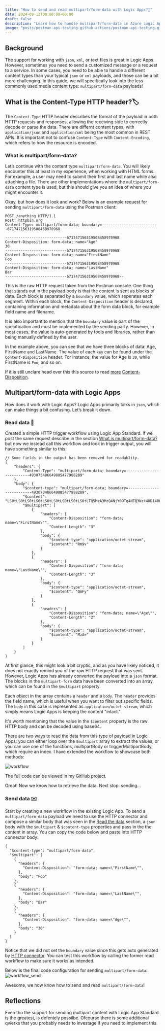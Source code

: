 ```yaml
---
title: "How to send and read multipart/form-data with Logic Apps?📄"
date: 2024-09-12T00:00:00+00:00
draft: false
description: "Learn how to handle multipart/form-data in Azure Logic Apps Standard. Reading and sending multipart data using HTTP connectors, with step-by-step examples."
image: "posts/postman-api-testing-github-actions/postman-api-testing.gif"
---
```


## Background 
The support for working with `json`, `xml`, or text files is great in Logic Apps. However, sometimes you need to send a customized message or a request to a service. In some cases, you need to be able to handle a different content types than your typical `json` or `xml` payloads, and those can be a bit more challenging. In this guide, we will specifically look into the less commonly used media content type: `multipart/form-data` payloads!

## What is the Content-Type HTTP header?🏷️
The `Content-Type` HTTP header describes the format of the payload in both HTTP requests and responses, allowing the receiving side to correctly decode or parse the data. There are differnt content types, with `application/json` and `application/xml` being the most common in REST APIs. It is important not to confuse `Content-Type` with `Content-Encoding`, which refers to how the resource is encoded.

### What is multipart/form-data?
Let’s continue with the content type `multipart/form-data`. You will likely encounter this at least in my experience, when working with HTML forms. For example, a user may need to submit their first and last name while also attaching a file. There are other implementations where the `multipart/form-data` content type is used, but this should give you an idea of where you might encounter it.

Okay, but how does it look and work? Below is an example request for sending `multipart/form-data` using the Postman client:
```
POST /anything HTTP/1.1
Host: httpbin.org
Content-Type: multipart/form-data; boundary=--------------------------671747156319508458970968
 
----------------------------671747156319508458970968
Content-Disposition: form-data; name="Age"
30
----------------------------671747156319508458970968
Content-Disposition: form-data; name="FirstName"
Foo
----------------------------671747156319508458970968
Content-Disposition: form-data; name="LastName"
Bar
----------------------------671747156319508458970968--
```
This is the raw HTTP request taken from the Postman console. One thing that stands out in the payload body is that the content is sent as blocks of data. Each block is separated by a `boundary` value, which seperates each segment. Within each block, the `Content-Disposition` header is declared, containing information and metadata about the form data block, for example field name and filename.

It is also important to mention that the `boundary` value is part of the specification and must be implemented by the sending party. However, in most cases, the value is auto-generated by tools and libraries, rather than being manually defined by the user.

In the example above, you can see that we have three blocks of data: Age, FirstName and LastName. The value of each `key` can be found under the `Content-Disposition` header. For instance, the value for Age is `30`, while FirstName is `Foo`, and so on.

If it is still unclare head over this this source to read [more](https://developer.mozilla.org/en-US/docs/Web/HTTP/Methods/POST) [Content-Disposition](https://developer.mozilla.org/en-US/docs/Web/HTTP/Headers/Content-Disposition).


## Multipart/form-data with Logic Apps
How does it work with Logic Apps? Logic Apps primarily talks in `json`, which can make things a bit confusing. Let’s break it down.

### Read data 👀
Created a simple HTTP trigger workflow using Logic App Standard. If we post the same request describe in the section [What is multipart/form-data?](#what-is-multipartform-data) but now we instead call this workflow and look in trigger output, you will have something similar to this: 

```
// Some fields in the output has been removed for readablity. 
{
    "headers": {
        "Content-Type": "multipart/form-data; boundary=--------------------------493073486649885477988289"
    },
    "body": {
        "$content-type": "multipart/form-data; boundary=--------------------------493073486649885477988289",
        "$content": "LS0tLS0tLS0tLS0tLS0tLS0tLS0tLS0tLS0tLTQ5MzA3MzQ4NjY0OTg4NTQ3Nzk4ODI4OQpDb250ZW50LURpc3Bvc2l0aW9uOiBmb3JtLWRhdGE7IG5hbWU9IkZpcnN0TmFtZSIKCkZvbwotLS0tLS0tLS0tLS0tLS0tLS0tLS0tLS0tLS0tNDkzMDczNDg2NjQ5ODg1NDc3OTg4Mjg5CkNvbnRlbnQtRGlzcG9zaXRpb246IGZvcm0tZGF0YTsgbmFtZT0iTGFzdE5hbWUiCgpCYXIKLS0tLS0tLS0tLS0tLS0tLS0tLS0tLS0tLS0tLTQ5MzA3MzQ4NjY0OTg4NTQ3Nzk4ODI4OQpDb250ZW50LURpc3Bvc2l0aW9uOiBmb3JtLWRhdGE7IG5hbWU9IkFnZSIKCjMwCi0tLS0tLS0tLS0tLS0tLS0tLS0tLS0tLS0tLS00OTMwNzM0ODY2NDk4ODU0Nzc5ODgyODktLQ==",
        "$multipart": [
            {
                "headers": {
                    "Content-Disposition": "form-data; name=\"FirstName\"",
                    "Content-Length": "3"
                },
                "body": {
                    "$content-type": "application/octet-stream",
                    "$content": "Rm9v"
                }
            },
            {
                "headers": {
                    "Content-Disposition": "form-data; name=\"LastName\"",
                    "Content-Length": "3"
                },
                "body": {
                    "$content-type": "application/octet-stream",
                    "$content": "QmFy"
                }
            },
            {
                "headers": {
                    "Content-Disposition": "form-data; name=\"Age\"",
                    "Content-Length": "2"
                },
                "body": {
                    "$content-type": "application/octet-stream",
                    "$content": "MzA="
                }
            }
        ]
    }
}
```

At first glance, this might look a bit cryptic, and as you have likely noticed, it does not exactly remind you of the raw HTTP request that was sent. However, Logic Apps has already converted the payload into a `json` format. The blocks in the `multipart-form` data have been converted into an array, which can be found in the `$multipart` property.

Each object in the array contains a `header` and a `body`. The `header` provides the field name, which is useful when you want to filter out specific fields. The `body` in this case is represented as `application/octet-stream`, which simply means Logic Apps is keeping the content "intact."

It's worth mentioning that the value in the `$content` property is the raw HTTP body and can be decoded using base64.

There are two ways to read the data from this type of payload in Logic Apps: you can either loop over the `$multipart` array to extract the values, or you can use one of the functions, multipartBody or triggerMultipartBody, which require an index. I have extended the workflow to showcase both methods:

![workflow](workflow.png)

The full code can be viewed in my GitHub project.

Great! Now we know how to retrieve the data. Next stop: sending...

### Send data ✉️

Start by creating a new workflow in the existing Logic App. To send a `multipart/form-data` payload we need to use the HTTP connector and compose a similar body that was seen in the [Read the data](#read-the-data) section, a `json` body with the `$multipart` & `$content-type` properties and pass in the the content in array. You can copy the code below and paste into HTTP connector body: 

```
{
  "$content-type": "multipart/form-data",
  "$multipart": [
    {
      "headers": {
        "Content-Disposition": "form-data; name=\"FirstName\"",
      },
      "body": "Foo"
    },
    {
      "headers": {
        "Content-Disposition": "form-data; name=\"LastName\"",
      },
      "body": "Bar"
    },
    {
      "headers": {
        "Content-Disposition": "form-data; name=\"Age\"",
      },
      "body": "30"
    }
  ]
}

```
Notice that we did not set the `boundary` value since this gets auto generated by [HTTP connector](https://learn.microsoft.com/en-us/azure/connectors/connectors-native-http?tabs=standard). You can test this workflow by calling the former read workflow to make sure it works as intended. 

Below is the final code configuration for sending `multipart/form-data`: 
![workflow_send](workflow_send.png)

Awesome, we now know how to send and read `multipart/form-data`!

## Reflections

Even tho the support for sending multipart content with Logic App Standard is the greatest, is defentely possilbe. Ofcourse there is some additional qvierks that you probably needs to investage if you need to implement this. 